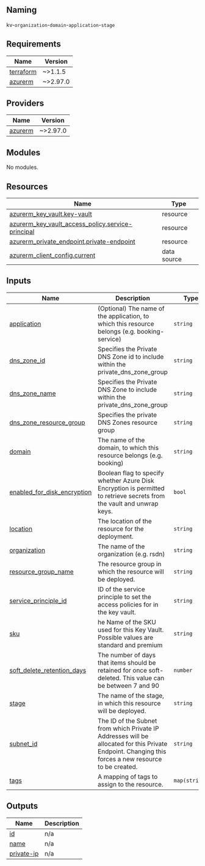 ## Naming
kv-`organization`-`domain`-`application`-`stage`

<!-- BEGIN_TF_DOCS -->
## Requirements

| Name | Version |
|------|---------|
| <a name="requirement_terraform"></a> [terraform](#requirement\_terraform) | ~>1.1.5 |
| <a name="requirement_azurerm"></a> [azurerm](#requirement\_azurerm) | ~>2.97.0 |

## Providers

| Name | Version |
|------|---------|
| <a name="provider_azurerm"></a> [azurerm](#provider\_azurerm) | ~>2.97.0 |

## Modules

No modules.

## Resources

| Name | Type |
|------|------|
| [azurerm_key_vault.key-vault](https://registry.terraform.io/providers/hashicorp/azurerm/latest/docs/resources/key_vault) | resource |
| [azurerm_key_vault_access_policy.service-principal](https://registry.terraform.io/providers/hashicorp/azurerm/latest/docs/resources/key_vault_access_policy) | resource |
| [azurerm_private_endpoint.private-endpoint](https://registry.terraform.io/providers/hashicorp/azurerm/latest/docs/resources/private_endpoint) | resource |
| [azurerm_client_config.current](https://registry.terraform.io/providers/hashicorp/azurerm/latest/docs/data-sources/client_config) | data source |

## Inputs

| Name | Description | Type | Default | Required |
|------|-------------|------|---------|:--------:|
| <a name="input_application"></a> [application](#input\_application) | (Optional) The name of the application, to which this resource belongs (e.g. booking-service) | `string` | `""` | no |
| <a name="input_dns_zone_id"></a> [dns\_zone\_id](#input\_dns\_zone\_id) | Specifies the Private DNS Zone id to include within the private\_dns\_zone\_group | `string` | n/a | yes |
| <a name="input_dns_zone_name"></a> [dns\_zone\_name](#input\_dns\_zone\_name) | Specifies the Private DNS Zone to include within the private\_dns\_zone\_group | `string` | n/a | yes |
| <a name="input_dns_zone_resource_group"></a> [dns\_zone\_resource\_group](#input\_dns\_zone\_resource\_group) | Specifies the private DNS Zones resource group | `string` | n/a | yes |
| <a name="input_domain"></a> [domain](#input\_domain) | The name of the domain, to which this resource belongs (e.g. booking) | `string` | n/a | yes |
| <a name="input_enabled_for_disk_encryption"></a> [enabled\_for\_disk\_encryption](#input\_enabled\_for\_disk\_encryption) | Boolean flag to specify whether Azure Disk Encryption is permitted to retrieve secrets from the vault and unwrap keys. | `bool` | `true` | no |
| <a name="input_location"></a> [location](#input\_location) | The location of the resource for the deployment. | `string` | `"northeurope"` | no |
| <a name="input_organization"></a> [organization](#input\_organization) | The name of the organization (e.g. rsdn) | `string` | `"rsnd"` | no |
| <a name="input_resource_group_name"></a> [resource\_group\_name](#input\_resource\_group\_name) | The resource group in which the resource will be deployed. | `string` | n/a | yes |
| <a name="input_service_principle_id"></a> [service\_principle\_id](#input\_service\_principle\_id) | ID of the service principle to set the access policies for in the key vault. | `string` | n/a | yes |
| <a name="input_sku"></a> [sku](#input\_sku) | he Name of the SKU used for this Key Vault. Possible values are standard and premium | `string` | `"standard"` | no |
| <a name="input_soft_delete_retention_days"></a> [soft\_delete\_retention\_days](#input\_soft\_delete\_retention\_days) | The number of days that items should be retained for once soft-deleted. This value can be between 7 and 90 | `number` | `7` | no |
| <a name="input_stage"></a> [stage](#input\_stage) | The name of the stage, in which this resource will be deployed. | `string` | n/a | yes |
| <a name="input_subnet_id"></a> [subnet\_id](#input\_subnet\_id) | The ID of the Subnet from which Private IP Addresses will be allocated for this Private Endpoint. Changing this forces a new resource to be created. | `string` | n/a | yes |
| <a name="input_tags"></a> [tags](#input\_tags) | A mapping of tags to assign to the resource. | `map(string)` | n/a | yes |

## Outputs

| Name | Description |
|------|-------------|
| <a name="output_id"></a> [id](#output\_id) | n/a |
| <a name="output_name"></a> [name](#output\_name) | n/a |
| <a name="output_private-ip"></a> [private-ip](#output\_private-ip) | n/a |
<!-- END_TF_DOCS -->
